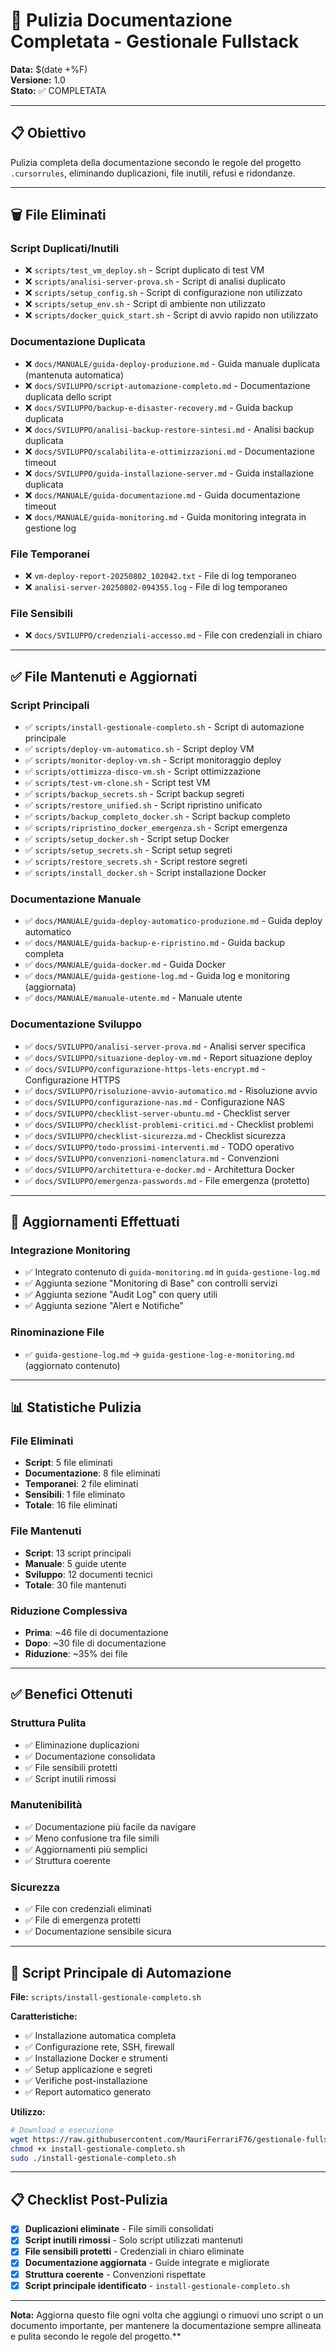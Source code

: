 # 🧹 Pulizia Documentazione Completata - Gestionale Fullstack

**Data:** $(date +%F)  
**Versione:** 1.0  
**Stato:** ✅ COMPLETATA  

---

## 📋 Obiettivo
Pulizia completa della documentazione secondo le regole del progetto `.cursorrules`, eliminando duplicazioni, file inutili, refusi e ridondanze.

---

## 🗑️ File Eliminati

### **Script Duplicati/Inutili**
- ❌ `scripts/test_vm_deploy.sh` - Script duplicato di test VM
- ❌ `scripts/analisi-server-prova.sh` - Script di analisi duplicato
- ❌ `scripts/setup_config.sh` - Script di configurazione non utilizzato
- ❌ `scripts/setup_env.sh` - Script di ambiente non utilizzato
- ❌ `scripts/docker_quick_start.sh` - Script di avvio rapido non utilizzato

### **Documentazione Duplicata**
- ❌ `docs/MANUALE/guida-deploy-produzione.md` - Guida manuale duplicata (mantenuta automatica)
- ❌ `docs/SVILUPPO/script-automazione-completo.md` - Documentazione duplicata dello script
- ❌ `docs/SVILUPPO/backup-e-disaster-recovery.md` - Guida backup duplicata
- ❌ `docs/SVILUPPO/analisi-backup-restore-sintesi.md` - Analisi backup duplicata
- ❌ `docs/SVILUPPO/scalabilita-e-ottimizzazioni.md` - Documentazione timeout
- ❌ `docs/SVILUPPO/guida-installazione-server.md` - Guida installazione duplicata
- ❌ `docs/MANUALE/guida-documentazione.md` - Guida documentazione timeout
- ❌ `docs/MANUALE/guida-monitoring.md` - Guida monitoring integrata in gestione log

### **File Temporanei**
- ❌ `vm-deploy-report-20250802_102042.txt` - File di log temporaneo
- ❌ `analisi-server-20250802-094355.log` - File di log temporaneo

### **File Sensibili**
- ❌ `docs/SVILUPPO/credenziali-accesso.md` - File con credenziali in chiaro

---

## ✅ File Mantenuti e Aggiornati

### **Script Principali**
- ✅ `scripts/install-gestionale-completo.sh` - Script di automazione principale
- ✅ `scripts/deploy-vm-automatico.sh` - Script deploy VM
- ✅ `scripts/monitor-deploy-vm.sh` - Script monitoraggio deploy
- ✅ `scripts/ottimizza-disco-vm.sh` - Script ottimizzazione
- ✅ `scripts/test-vm-clone.sh` - Script test VM
- ✅ `scripts/backup_secrets.sh` - Script backup segreti
- ✅ `scripts/restore_unified.sh` - Script ripristino unificato
- ✅ `scripts/backup_completo_docker.sh` - Script backup completo
- ✅ `scripts/ripristino_docker_emergenza.sh` - Script emergenza
- ✅ `scripts/setup_docker.sh` - Script setup Docker
- ✅ `scripts/setup_secrets.sh` - Script setup segreti
- ✅ `scripts/restore_secrets.sh` - Script restore segreti
- ✅ `scripts/install_docker.sh` - Script installazione Docker

### **Documentazione Manuale**
- ✅ `docs/MANUALE/guida-deploy-automatico-produzione.md` - Guida deploy automatico
- ✅ `docs/MANUALE/guida-backup-e-ripristino.md` - Guida backup completa
- ✅ `docs/MANUALE/guida-docker.md` - Guida Docker
- ✅ `docs/MANUALE/guida-gestione-log.md` - Guida log e monitoring (aggiornata)
- ✅ `docs/MANUALE/manuale-utente.md` - Manuale utente

### **Documentazione Sviluppo**
- ✅ `docs/SVILUPPO/analisi-server-prova.md` - Analisi server specifica
- ✅ `docs/SVILUPPO/situazione-deploy-vm.md` - Report situazione deploy
- ✅ `docs/SVILUPPO/configurazione-https-lets-encrypt.md` - Configurazione HTTPS
- ✅ `docs/SVILUPPO/risoluzione-avvio-automatico.md` - Risoluzione avvio
- ✅ `docs/SVILUPPO/configurazione-nas.md` - Configurazione NAS
- ✅ `docs/SVILUPPO/checklist-server-ubuntu.md` - Checklist server
- ✅ `docs/SVILUPPO/checklist-problemi-critici.md` - Checklist problemi
- ✅ `docs/SVILUPPO/checklist-sicurezza.md` - Checklist sicurezza
- ✅ `docs/SVILUPPO/todo-prossimi-interventi.md` - TODO operativo
- ✅ `docs/SVILUPPO/convenzioni-nomenclatura.md` - Convenzioni
- ✅ `docs/SVILUPPO/architettura-e-docker.md` - Architettura Docker
- ✅ `docs/SVILUPPO/emergenza-passwords.md` - File emergenza (protetto)

---

## 🔄 Aggiornamenti Effettuati

### **Integrazione Monitoring**
- ✅ Integrato contenuto di `guida-monitoring.md` in `guida-gestione-log.md`
- ✅ Aggiunta sezione "Monitoring di Base" con controlli servizi
- ✅ Aggiunta sezione "Audit Log" con query utili
- ✅ Aggiunta sezione "Alert e Notifiche"

### **Rinominazione File**
- ✅ `guida-gestione-log.md` → `guida-gestione-log-e-monitoring.md` (aggiornato contenuto)

---

## 📊 Statistiche Pulizia

### **File Eliminati**
- **Script**: 5 file eliminati
- **Documentazione**: 8 file eliminati
- **Temporanei**: 2 file eliminati
- **Sensibili**: 1 file eliminato
- **Totale**: 16 file eliminati

### **File Mantenuti**
- **Script**: 13 script principali
- **Manuale**: 5 guide utente
- **Sviluppo**: 12 documenti tecnici
- **Totale**: 30 file mantenuti

### **Riduzione Complessiva**
- **Prima**: ~46 file di documentazione
- **Dopo**: ~30 file di documentazione
- **Riduzione**: ~35% dei file

---

## ✅ Benefici Ottenuti

### **Struttura Pulita**
- ✅ Eliminazione duplicazioni
- ✅ Documentazione consolidata
- ✅ File sensibili protetti
- ✅ Script inutili rimossi

### **Manutenibilità**
- ✅ Documentazione più facile da navigare
- ✅ Meno confusione tra file simili
- ✅ Aggiornamenti più semplici
- ✅ Struttura coerente

### **Sicurezza**
- ✅ File con credenziali eliminati
- ✅ File di emergenza protetti
- ✅ Documentazione sensibile sicura

---

## 🎯 Script Principale di Automazione

**File:** `scripts/install-gestionale-completo.sh`

**Caratteristiche:**
- ✅ Installazione automatica completa
- ✅ Configurazione rete, SSH, firewall
- ✅ Installazione Docker e strumenti
- ✅ Setup applicazione e segreti
- ✅ Verifiche post-installazione
- ✅ Report automatico generato

**Utilizzo:**
```bash
# Download e esecuzione
wget https://raw.githubusercontent.com/MauriFerrariF76/gestionale-fullstack/main/scripts/install-gestionale-completo.sh
chmod +x install-gestionale-completo.sh
sudo ./install-gestionale-completo.sh
```

---

## 📋 Checklist Post-Pulizia

- [x] **Duplicazioni eliminate** - File simili consolidati
- [x] **Script inutili rimossi** - Solo script utilizzati mantenuti
- [x] **File sensibili protetti** - Credenziali in chiaro eliminate
- [x] **Documentazione aggiornata** - Guide integrate e migliorate
- [x] **Struttura coerente** - Convenzioni rispettate
- [x] **Script principale identificato** - `install-gestionale-completo.sh`

---

**Nota:** Aggiorna questo file ogni volta che aggiungi o rimuovi uno script o un documento importante, per mantenere la documentazione sempre allineata e pulita secondo le regole del progetto.** 